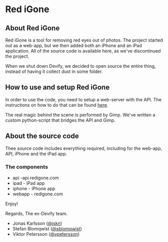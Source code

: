 # Red iGone

## About Red iGone
Red iGone is a tool for removing red eyes out of photos.
The project started out as a web-app, but we then added
both an iPhone and an iPad application. All of the source
code is available here, as we've discontinued the project.

When we shut down Devify, we decided to open source
the entire thing, instead of having it collect dust in
some folder.

## How to use and setup Red iGone
In order to use the code, you need to setup a web-server
with the API. The instructions on how to do that can be
found [here](https://github.com/teamdevify/Red-iGone/wiki/SettingUpRediGone).

The real magic behind the scene is performed by Gimp. 
We've written a custom python-script that bridges the API
and Gimp. 

## About the source code
Thee source code includes everything required, including
for the web-app, API, iPhone and the iPad app.

### The components

* api -api.redigone.com
* ipad - iPad app
* iphone - iPhone app
* webapp - redigone.com


Enjoy!

Regards,
The ex-Devify team.

* Jonas Karlsson ([@jskn](https://twitter.com/#!/jskn))
* Stefan Blomqwist ([@sblomqwist](https://twitter.com/#!/sblomqwist)) 
* Viktor Petersson ([@vpetersson](https://twitter.com/#!/vpetersson))
